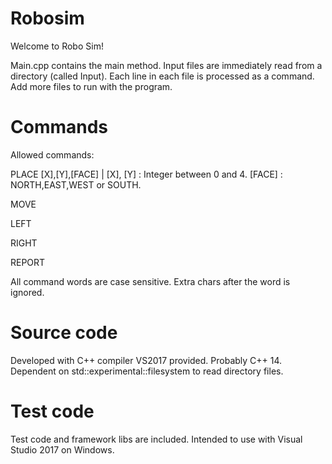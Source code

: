 # Robosim
Welcome to Robo Sim!

Main.cpp contains the main method.
Input files are immediately read from a directory (called Input). Each line in each file is processed as a command.
Add more files to run with the program.

# Commands
Allowed commands:

PLACE [X],[Y],[FACE] 
| [X], [Y] : Integer between 0 and 4. [FACE] : NORTH,EAST,WEST or SOUTH.

MOVE

LEFT

RIGHT

REPORT






All command words are case sensitive. Extra chars after the word is ignored.

# Source code
Developed with  C++ compiler VS2017 provided. Probably C++ 14.
Dependent on std::experimental::filesystem to read directory files.

# Test code
Test code and framework libs are included. Intended to use with Visual Studio 2017 on Windows.